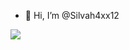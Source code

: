 - 👋 Hi, I’m @Silvah4xx12


<!---
Silvah4xx12/Silvah4xx12 is a ✨ special ✨ repository because its `README.md` (this file) appears on your GitHub profile.
You can click the Preview link to take a look at your changes.
--->


![](https://media.tenor.com/GSghkWKRwYkAAAAC/leonardo-dicaprio-clapping.gif)
